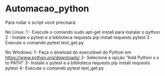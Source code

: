 # Automacao_python
Para rodar o script você precisará:

No Linux:
1 - Execute o comando sudo apt-get install para instalar o python
2 - Instale o pytest e a biblioteca requests
    pip install requests pytest
3 - Execute o comando pytest test_get.py

No Windows:
1- Faça o dowload do executável do Python em https://www.python.org/downloads/
2- Selecione a opção "Add Python x.x to PATH"
3- Instale o pytest e a biblioteca requests
    pip install requests pytest
4- Execute o comando pytest test_get.py
